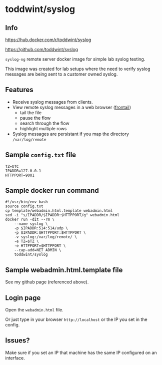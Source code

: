 # toddwint/syslog

## Info

<https://hub.docker.com/r/toddwint/syslog>

<https://github.com/toddwint/syslog>

`syslog-ng` remote server docker image for simple lab syslog testing.

This image was created for lab setups where the need to verify syslog messages are being sent to a customer owned syslog.

## Features

- Receive syslog messages from clients.
- View remote syslog messages in a web browser ([frontail](https://github.com/mthenw/frontail))
    - tail the file
    - pause the flow
    - search through the flow
    - highlight multiple rows
- Syslog messages are persistant if you map the directory `/var/log/remote`

## Sample `config.txt` file

```
TZ=UTC
IPADDR=127.0.0.1
HTTPPORT=9001
```

## Sample docker run command

```
#!/usr/bin/env bash
source config.txt
cp template/webadmin.html.template webadmin.html
sed -i "s/IPADDR/$IPADDR:$HTTPPORT/g" webadmin.html
docker run -dit --rm \
    --name syslog \
    -p $IPADDR:514:514/udp \
    -p $IPADDR:$HTTPPORT:$HTTPPORT \
    -v syslog:/var/log/remote/ \
    -e TZ=$TZ \
    -e HTTPPORT=$HTTPPORT \
    --cap-add=NET_ADMIN \
    toddwint/syslog
```

## Sample webadmin.html.template file

See my github page (referenced above).


## Login page

Open the `webadmin.html` file.

Or just type in your browser `http://localhost` or the IP you set in the config.  

## Issues?

Make sure if you set an IP that machine has the same IP configured on an interface.

